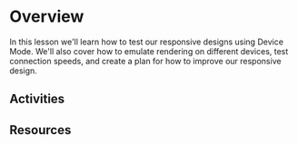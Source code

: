 # Overview
In this lesson we'll learn how to test our responsive designs using Device Mode. We'll also cover how to emulate rendering on different devices, test connection speeds, and create a plan for how to improve our responsive design.


## Activities



## Resources


